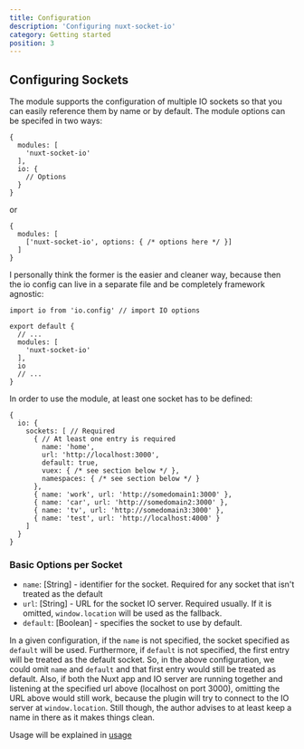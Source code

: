 ```yaml
---
title: Configuration
description: 'Configuring nuxt-socket-io'
category: Getting started
position: 3
---
```


## Configuring Sockets

The module supports the configuration of multiple IO sockets so that you can easily reference them by name or by default. The module options can be specifed in two ways: 

```js[nuxt.config.js]
{
  modules: [
    'nuxt-socket-io'
  ],
  io: {
    // Options
  }
}
```

or

```js[nuxt.config.js]
{
  modules: [
    ['nuxt-socket-io', options: { /* options here */ }]
  ]
}
```

I personally think the former is the easier and cleaner way, because then the io config can live in a separate file and be completely framework agnostic:

```js[nuxt.config.js]
import io from 'io.config' // import IO options

export default {
  // ...
  modules: [
    'nuxt-socket-io'
  ],
  io
  // ...
}
```

In order to use the module, at least one socket has to be defined: 

```js[nuxt.config.js]
{
  io: {
    sockets: [ // Required
      { // At least one entry is required
        name: 'home',
        url: 'http://localhost:3000',
        default: true,
        vuex: { /* see section below */ },
        namespaces: { /* see section below */ }
      }, 
      { name: 'work', url: 'http://somedomain1:3000' },
      { name: 'car', url: 'http://somedomain2:3000' },
      { name: 'tv', url: 'http://somedomain3:3000' },
      { name: 'test', url: 'http://localhost:4000' }
    ]
  }
}
```

### Basic Options per Socket

* `name`: [String] - identifier for the socket. Required for any socket that isn't treated as the default
* `url`: [String] - URL for the socket IO server. Required usually. If it is omitted, `window.location` will be used as the fallback.
* `default`: [Boolean] - specifies the socket to use by default.

In a given configuration, if the `name` is not specified, the socket specified as `default` will be used. Furthermore, if `default` is not specified, the first entry will be treated as the default socket. So, in the above configuration, we could omit `name` and `default` and that first entry would still be treated as default. Also, if both the Nuxt app and IO server are running together and listening at the specified url above (localhost on port 3000), omitting the URL above would still work, because the plugin will try to connect to the IO server at `window.location`. Still though, the author advises to at least keep a name in there as it makes things clean.

Usage will be explained in [usage](/usage)